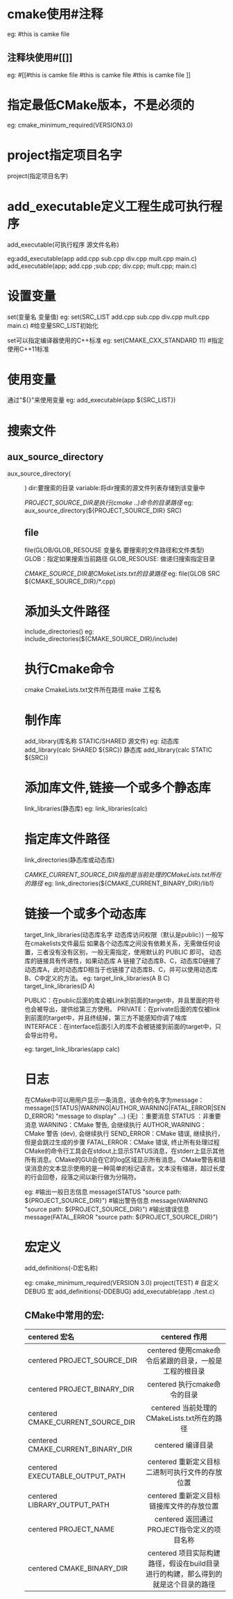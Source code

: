 # cmake使用#注释
  eg: #this is camke file
## 注释块使用#[[]]
  eg: #[[#this is camke file
        #this is camke file
        #this is camke file
      ]]

# 指定最低CMake版本，不是必须的
  eg: cmake_minimum_required(VERSION3.0)

# project指定项目名字
  project(指定项目名字)

# add_executable定义工程生成可执行程序
  add_executable(可执行程序 源文件名称)

  eg:add_executable(app add.cpp sub.cpp div.cpp mult.cpp main.c)
    add_executable(app; add.cpp ;sub.cpp; div.cpp; mult.cpp; main.c)

# 设置变量
  set(变量名 变量值)
  eg: set(SRC_LIST add.cpp sub.cpp div.cpp mult.cpp main.c)  #给变量SRC_LIST初始化

  set可以指定编译器使用的C++标准
  eg: set(CMAKE_CXX_STANDARD 11) #指定使用C++11标准

# 使用变量
  通过"${}"来使用变量
  eg: add_executable(app ${SRC_LIST})

# 搜索文件
  ## aux_source_directory

  aux_source_directory(<dir> <variable>)
  dir:要搜索的目录
  variable:将dir搜索的源文件列表存储到该变量中

  *PROJECT_SOURCE_DIR是执行(cmake ..)命令的目录路径*
  eg: aux_source_directory(${PROJECT_SOURCE_DIR} SRC)  

  ## file

  file(GLOB/GLOB_RESOUSE 变量名 要搜索的文件路径和文件类型)
  GLOB：指定如果搜索当前路径
  GLOB_RESOUSE: 做递归搜索指定目录

  *CMAKE_SOURCE_DIR是CMakeLists.txt的目录路径*
  eg: file(GLOB SRC ${CMAKE_SOURCE_DIR}/*.cpp) 

# 添加头文件路径
  include_directories()
  eg: include_directories(${CMAKE_SOURCE_DIR}/include)

# 执行Cmake命令
  cmake CmakeLists.txt文件所在路径
  make 工程名

# 制作库
  add_library(库名称 STATIC/SHARED 源文件)
  eg: 动态库 add_library(calc SHARED ${SRC})
      静态库 add_library(calc STATIC ${SRC})

# 添加库文件,链接一个或多个静态库
  link_libraries(静态库)
  eg: link_libraries(calc)

# 指定库文件路径
  link_directories(静态库或动态库)

  *CAMKE_CURRENT_SOURCE_DIR指的是当前处理的CMakeLists.txt所在的路径*
  eg: link_directories(${CMAKE_CURRENT_BINARY_DIR}/lib1)  

# 链接一个或多个动态库 
  target_link_libraries(动态库名字 动态库访问权限（默认是public）) 一般写在cmakelists文件最后
  如果各个动态库之间没有依赖关系，无需做任何设置，三者没有没有区别，一般无需指定，使用默认的 PUBLIC 即可。
  动态库的链接具有传递性，如果动态库 A 链接了动态库B、C，动态库D链接了动态库A，此时动态库D相当于也链接了动态库B、C，并可以使用动态库B、C中定义的方法。
  eg: target_link_libraries(A B C)
      target_link_libraries(D A)

  PUBLIC：在public后面的库会被Link到前面的target中，并且里面的符号也会被导出，提供给第三方使用。
  PRIVATE：在private后面的库仅被link到前面的target中，并且终结掉，第三方不能感知你调了啥库
  INTERFACE：在interface后面引入的库不会被链接到前面的target中，只会导出符号。

  eg: target_link_libraries(app calc)

# 日志
  在CMake中可以用用户显示一条消息，该命令的名字为message：
  message([STATUS|WARNING|AUTHOR_WARNING|FATAL_ERROR|SEND_ERROR] "message to display" ...)
  (无) ：重要消息
  STATUS ：非重要消息
  WARNING：CMake 警告, 会继续执行
  AUTHOR_WARNING：CMake 警告 (dev), 会继续执行
  SEND_ERROR：CMake 错误, 继续执行，但是会跳过生成的步骤
  FATAL_ERROR：CMake 错误, 终止所有处理过程
  CMake的命令行工具会在stdout上显示STATUS消息，在stderr上显示其他所有消息。CMake的GUI会在它的log区域显示所有消息。
  CMake警告和错误消息的文本显示使用的是一种简单的标记语言。文本没有缩进，超过长度的行会回卷，段落之间以新行做为分隔符。

  eg: 
    #输出一般日志信息
    message(STATUS "source path: ${PROJECT_SOURCE_DIR}")
    #输出警告信息
    message(WARNING "source path: ${PROJECT_SOURCE_DIR}")
    #输出错误信息
    message(FATAL_ERROR "source path: ${PROJECT_SOURCE_DIR}")

# 宏定义
  add_definitions(-D宏名称)

  eg: cmake_minimum_required(VERSION 3.0)
      project(TEST)
      # 自定义 DEBUG 宏
      add_definitions(-DDEBUG)
      add_executable(app ./test.c)

  ## CMake中常用的宏:

  |  centered 宏名  |  centered 作用  |
  |:--------|:--------:|
  |  centered PROJECT_SOURCE_DIR | centered 使用cmake命令后紧跟的目录，一般是工程的根目录 |
  |  centered PROJECT_BINARY_DIR | centered 执行cmake命令的目录 |
  |  centered CMAKE_CURRENT_SOURCE_DIR | centered 当前处理的CMakeLists.txt所在的路径 |
  |  centered CMAKE_CURRENT_BINARY_DIR | centered 编译目录 |
  |  centered EXECUTABLE_OUTPUT_PATH | centered 重新定义目标二进制可执行文件的存放位置 |
  |  centered LIBRARY_OUTPUT_PATH | centered 重新定义目标链接库文件的存放位置 |
  |  centered PROJECT_NAME | centered 返回通过PROJECT指令定义的项目名称 |
  |  centered CMAKE_BINARY_DIR | centered 项目实际构建路径，假设在build目录进行的构建，那么得到的就是这个目录的路径 |

